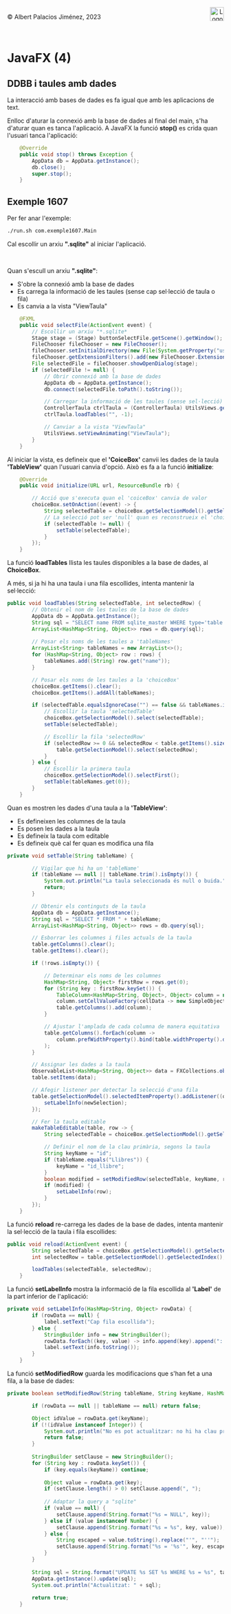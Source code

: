 <div style="display: flex; width: 100%;">
    <div style="flex: 1; padding: 0px;">
        <p>© Albert Palacios Jiménez, 2023</p>
    </div>
    <div style="flex: 1; padding: 0px; text-align: right;">
        <img src="./assets/ieti.png" height="32" alt="Logo de IETI" style="max-height: 32px;">
    </div>
</div>
<br/>

# JavaFX (4)

## DDBB i taules amb dades

La interacció amb bases de dades es fa igual que amb les aplicacions de text.

Enlloc d'aturar la connexió amb la base de dades al final del main, s'ha d'aturar quan es tanca l'aplicació. A JavaFX la funció **stop()** es crida quan l'usuari tanca l'aplicació:

```java
    @Override
    public void stop() throws Exception {
        AppData db = AppData.getInstance();
        db.close();
        super.stop();
    }
```

## Exemple 1607

Per fer anar l'exemple:

```bash
./run.sh com.exemple1607.Main
```

Cal escollir un arxiu **".sqlite"** al iniciar l'aplicació. 

<center><img src="./assets/exemple1607.png" style="max-width: 90%; max-height: 500px;" alt="">
<br/></center>
<br/>

Quan s'escull un arxiu **".sqlite"**:

- S'obre la connexió amb la base de dades
- Es carrega la informació de les taules (sense cap sel·lecció de taula o fila)
- Es canvia a la vista "ViewTaula"

```java
    @FXML
    public void selectFile(ActionEvent event) {
        // Escollir un arxiu "*.sqlite*
        Stage stage = (Stage) buttonSelectFile.getScene().getWindow();
        FileChooser fileChooser = new FileChooser();
        fileChooser.setInitialDirectory(new File(System.getProperty("user.dir")));
        fileChooser.getExtensionFilters().add(new FileChooser.ExtensionFilter("Arxius .sqlite", "*.sqlite"));
        File selectedFile = fileChooser.showOpenDialog(stage);
        if (selectedFile != null) {
            // Obrir connexió amb la base de dades
            AppData db = AppData.getInstance();
            db.connect(selectedFile.toPath().toString());

            // Carregar la informació de les taules (sense sel·lecció)
            ControllerTaula ctrlTaula = (ControllerTaula) UtilsViews.getController("ViewTaula");
            ctrlTaula.loadTables("", -1);

            // Canviar a la vista "ViewTaula"
            UtilsViews.setViewAnimating("ViewTaula");
        }
    }
```

Al iniciar la vista, es defineix que el **'CoiceBox'** canvii les dades de la taula **'TableView'** quan l'usuari canvia d'opció. Això es fa a la funció **initialize**:

```java
    @Override
    public void initialize(URL url, ResourceBundle rb) {

        // Acció que s'executa quan el 'coiceBox' canvia de valor
        choiceBox.setOnAction((event) -> {
            String selectedTable = choiceBox.getSelectionModel().getSelectedItem();
            // La selecció pot ser 'null' quan es reconstrueix el 'choiceBox'
            if (selectedTable != null) {
                setTable(selectedTable);
            }
        });
    }
```

La funció **loadTables** llista les taules disponibles a la base de dades, al **ChoiceBox**.

A més, si ja hi ha una taula i una fila escollides, intenta mantenir la sel·lecció:

```java
public void loadTables(String selectedTable, int selectedRow) {
        // Obtenir el nom de les taules de la base de dades
        AppData db = AppData.getInstance();
        String sql = "SELECT name FROM sqlite_master WHERE type='table' AND name <> 'sqlite_sequence'";
        ArrayList<HashMap<String, Object>> rows = db.query(sql);
        
        // Posar els noms de les taules a 'tableNames'
        ArrayList<String> tableNames = new ArrayList<>();
        for (HashMap<String, Object> row : rows) {
            tableNames.add((String) row.get("name"));
        }

        // Posar els noms de les taules a la 'choiceBox'
        choiceBox.getItems().clear();
        choiceBox.getItems().addAll(tableNames);

        if (selectedTable.equalsIgnoreCase("") == false && tableNames.indexOf(selectedTable) != -1) {
            // Escollir la taula 'selectedTable'
            choiceBox.getSelectionModel().select(selectedTable);
            setTable(selectedTable);

            // Escollir la fila 'selectedRow'
            if (selectedRow >= 0 && selectedRow < table.getItems().size()) {
                table.getSelectionModel().select(selectedRow);
            }
        } else {
            // Escollir la primera taula
            choiceBox.getSelectionModel().selectFirst();
            setTable(tableNames.get(0));
        }
    }
```

Quan es mostren les dades d'una taula a la **'TableView'**:

- Es defineixen les columnes de la taula
- Es posen les dades a la taula
- Es defineix la taula com editable
- Es defineix què cal fer quan es modifica una fila

```java
private void setTable(String tableName) {

        // Vigilar que hi ha un 'tableName'
        if (tableName == null || tableName.trim().isEmpty()) {
            System.out.println("La taula seleccionada és null o buida.");
            return;
        }

        // Obtenir els continguts de la taula
        AppData db = AppData.getInstance();
        String sql = "SELECT * FROM " + tableName;
        ArrayList<HashMap<String, Object>> rows = db.query(sql);

        // Esborrar les columnes i files actuals de la taula
        table.getColumns().clear();
        table.getItems().clear();

        if (!rows.isEmpty()) {

            // Determinar els noms de les columnes
            HashMap<String, Object> firstRow = rows.get(0);
            for (String key : firstRow.keySet()) {
                TableColumn<HashMap<String, Object>, Object> column = new TableColumn<>(key);
                column.setCellValueFactory(cellData -> new SimpleObjectProperty<>(cellData.getValue().get(key)));
                table.getColumns().add(column);
            }

            // Ajustar l'amplada de cada columna de manera equitativa
            table.getColumns().forEach(column ->
                column.prefWidthProperty().bind(table.widthProperty().divide(table.getColumns().size()))
            );
        }

        // Assignar les dades a la taula
        ObservableList<HashMap<String, Object>> data = FXCollections.observableArrayList(rows);
        table.setItems(data);

        // Afegir listener per detectar la selecció d'una fila
        table.getSelectionModel().selectedItemProperty().addListener((obs, oldSelection, newSelection) -> {
            setLabelInfo(newSelection);
        });

        // Fer la taula editable
        makeTableEditable(table, row -> {
            String selectedTable = choiceBox.getSelectionModel().getSelectedItem();

            // Definir el nom de la clau primària, segons la taula
            String keyName = "id";
            if (tableName.equals("Llibres")) {
                keyName = "id_llibre";
            }
            boolean modified = setModifiedRow(selectedTable, keyName, row);
            if (modified) {
                setLabelInfo(row);
            }
        });
    }
```

La funció **reload** re-carrega les dades de la base de dades, intenta mantenir la sel·lecció de la taula i fila escollides:

```java
public void reload(ActionEvent event) {
        String selectedTable = choiceBox.getSelectionModel().getSelectedItem();
        int selectedRow = table.getSelectionModel().getSelectedIndex();

        loadTables(selectedTable, selectedRow);
    }
```

La funció **setLabelInfo** mostra la informació de la fila escollida al **'Label'** de la part inferior de l'aplicació:

```java
private void setLabelInfo(HashMap<String, Object> rowData) {
        if (rowData == null) {
            label.setText("Cap fila escollida");
        } else {
            StringBuilder info = new StringBuilder();
            rowData.forEach((key, value) -> info.append(key).append(": ").append(value).append("  "));
            label.setText(info.toString());
        }
    }
```

La funció **setModifiedRow** guarda les modificacions que s'han fet a una fila, a la base de dades:

```java
private boolean setModifiedRow(String tableName, String keyName, HashMap<String, Object> rowData) {

        if (rowData == null || tableName == null) return false;

        Object idValue = rowData.get(keyName);
        if (!(idValue instanceof Integer)) {
            System.out.println("No es pot actualitzar: no hi ha clau primària '" + keyName + "'");
            return false;
        }
    
        StringBuilder setClause = new StringBuilder();
        for (String key : rowData.keySet()) {
            if (key.equals(keyName)) continue;
    
            Object value = rowData.get(key);
            if (setClause.length() > 0) setClause.append(", ");
    
            // Adaptar la query a "sqlite"
            if (value == null) {
                setClause.append(String.format("%s = NULL", key));
            } else if (value instanceof Number) {
                setClause.append(String.format("%s = %s", key, value));
            } else {
                String escaped = value.toString().replace("'", "''");
                setClause.append(String.format("%s = '%s'", key, escaped));
            }
        }
    
        String sql = String.format("UPDATE %s SET %s WHERE %s = %s", tableName, setClause, keyName, idValue);
        AppData.getInstance().update(sql);
        System.out.println("Actualitzat: " + sql);
    
        return true;
    }
```
